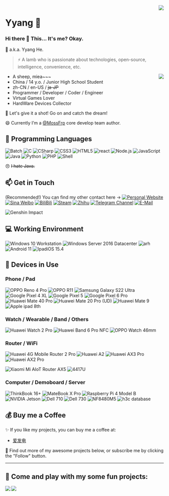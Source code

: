 <img align="right" src="https://github-readme-stats.vercel.app/api?username=Yyang888&show_icons=true&hide_border=true&icon_color=000&title_color=000&include_all_commits_disable=false&custom_title=Mie~&count_private=true">


# Yyang 🔭

### Hi there 👋 This... It's me? Okay.

💬 a.k.a. Yyang He.
> ⚡ A lamb who is passionate about technologies, open-source, intelligence, convenience, etc.

<img align="right" src="https://github-readme-stats.vercel.app/api/top-langs?username=Yyang888&hide_border=true&title_color=000&layout=compact">

- A sheep, miea~~~
- China / 14 y.o. / Junior High School Student
- zh-CN / en-US / ~~ja-JP~~
- Programmer / Developer / Coder / Engineer
- Virtual Games Lover
- HardWare Devices Collector

💖 Let's give it a shot! Go on and catch the dream!

😄 Currently I’m a [@MossFrp](https://github.com/MossFrp) core develop team author.

## 🌱 Programming Languages

![Batch](https://img.shields.io/badge/-Batch-4d4d4d?style=flat-square&logo=windows%20terminal&logoColor=fff)
![C](https://img.shields.io/badge/-C-a8b9cc?style=flat-square&logo=C&logoColor=fff)
![CSharp](https://img.shields.io/badge/-CSharp-a8b9cc?style=flat-square&logo=Csharp&logoColor=fff)
![CSS3](https://img.shields.io/badge/-CSS3-1572b6?style=flat-square&logo=CSS3&labelColor=1572b6)
![HTML5](https://img.shields.io/badge/-HTML5-e34f26?style=flat-square&logo=HTML5&logoColor=fff)
![react](https://img.shields.io/badge/-React-4eaa25?style=flat-square&logo=react&logoColor=fff)
![Node.js](https://img.shields.io/badge/-Node.js-339933?style=flat-square&logo=Node.js&logoColor=fff)
![JavaScript](https://img.shields.io/badge/-JavaScript-f7df1e?style=flat-square&logo=JavaScript&labelColor=f7df1e&logoColor=000)
![Java](https://img.shields.io/badge/-Java-007396?style=flat-square&logo=Java&logoColor=fff)
![Python](https://img.shields.io/badge/-Python-3776ab?style=flat-square&logo=python&logoColor=fff)
![PHP](https://img.shields.io/badge/-PHP-777bb4?style=flat-square&logo=PHP&logoColor=fff)
![Shell](https://img.shields.io/badge/-Shell-4eaa25?style=flat-square&logo=gnu%20bash&logoColor=fff)

😠 ~~I hate Java.~~

## 📫 Get in Touch

(Recommended!) You can find my other contact here -> [![Personal Website](https://img.shields.io/badge/-Yang's%20Sheep%20Fold-ff6550?style=flat-square&logo=AddThis&logoColor=white&labelColor=ff6550)](https://www.jinguanzj.com/)
[![Sina Weibo](https://img.shields.io/badge/-Yyang-e6162d?style=flat-square&logo=sina-weibo&logoColor=white&labelColor=e6162d)](hhttps://weibo.com/6522469082/)
[![BiliBili](https://img.shields.io/badge/-Yyang-00a1d6?style=flat-square&logo=bilibili&logoColor=fff)](https://space.bilibili.com/498424665)
[![Steam](https://img.shields.io/badge/-yang_123-000000?style=flat-square&logo=steam&logoColor=white&labelColor=000000)](https://steamcommunity.com/id/mlgmxyysd)
[![Zhihu](https://img.shields.io/badge/-Yyang-0e88eB?style=flat-square&logo=zhihu&logoColor=fff)](https://zhihu.com/people/Yyang)
[![Telegram Channel](https://img.shields.io/badge/-t.me/He_Yyang-3db6f1?style=flat-square&logo=Telegram&logoColor=2ca5e0)](https://t.me/He_Yyang)
[![E-Mail](https://img.shields.io/badge/-Yyang@jinguanzj.com-168de2?style=flat-square&logo=mail.ru&logoColor=white&labelColor=168de2)](mailto:Yyang_at_jinguanzj.com)



![Genshin Impact](https://genshin-card.himiku.com/0,1,2,3,6,14/294808107.png)

## 💻 Working Environment

![Windows 10 Workstation](https://img.shields.io/badge/Windows%2010%20WorkStation-00adef?style=flat-square&logo=windows&logoColor=ffffff)
![Windows Server 2016 Datacenter](https://img.shields.io/badge/Windows%20Server%202016%20Datacenter-00adef?style=flat-square&logo=windows&logoColor=ffffff)
![arh](https://img.shields.io/badge/ArchLinux%202022.5-dd4814?style=flat-square&logo=archlinux&logoColor=ffffff)
![Android 11](https://img.shields.io/badge/Android%2011-3ddc84?style=flat-square&logo=android&logoColor=ffffff)
![IpadiOS 15.4](https://img.shields.io/badge/iPadOS%2015.4-000000?style=flat-square&logo=iOS&logoColor=ffffff)

## 📱 Devices in Use

### Phone / Pad

![OPPO Reno 4 Pro](https://img.shields.io/badge/OPPO%20Reno%204%20Pro-0f743d?style=flat-square)
![OPPO R11](https://img.shields.io/badge/OPPO%20R11-0f743d?style=flat-square)
![Samsung Galaxy S22 Ultra](https://img.shields.io/badge/Samsung%20Galaxy%20S22%20Ultra-1428a0?style=flat-square&logo=samsung&logoColor=ffffff)
![Google Pixel 4 XL](https://img.shields.io/badge/Google%20Pixel%204%20XL-4285f4?style=flat-square&logo=google&logoColor=ffffff)
![Google Pixel 5](https://img.shields.io/badge/Google%20Pixel%205-4285f4?style=flat-square&logo=google&logoColor=ffffff)
![Google Pixel 6 Pro](https://img.shields.io/badge/Google%20Pixel%206%20Pro-4285f4?style=flat-square&logo=google&logoColor=ffffff)
![Huawei Mate 40 Pro](https://img.shields.io/badge/Huawei%20Mate%2040%20Pro-ff0000?style=flat-square&logo=huawei&logoColor=ffffff)
![Huawei Mate 20 Pro (UD)](https://img.shields.io/badge/Huawei%20Mate%2020%20Pro%20(UD)-ff0000?style=flat-square&logo=huawei&logoColor=ffffff)
![Huawei Mate 9](https://img.shields.io/badge/Huawei%20Mate%209-ff0000?style=flat-square&logo=huawei&logoColor=ffffff)
![Apple ipad 8th](https://img.shields.io/badge/Apple%20iPad%208th-a2aaad?style=flat-square&logo=apple&logoColor=ffffff)

### Watch / Wearable / Band / Others

![Huawei Watch 2 Pro](https://img.shields.io/badge/Huawei%20Watch%202%20Pro-ff0000?style=flat-square&logo=huawei&logoColor=ffffff)
![Huawei Band 6 Pro NFC](https://img.shields.io/badge/Huawei%20Band%206%20Pro-ff0000?style=flat-square&logo=huawei&logoColor=ffffff)
![OPPO Watch 46mm](https://img.shields.io/badge/OPPO%20Watch%2046mm-0f743d?style=flat-square)

### Router / WiFi

![Huawei 4G Mobile Router 2 Pro](https://img.shields.io/badge/Huawei%204G%20Mobile%20Router%202%20Pro-ff0000?style=flat-square&logo=huawei&logoColor=ffffff)
![Huawei A2 ](https://img.shields.io/badge/Huawei%20A2-ff0000?style=flat-square&logo=huawei&logoColor=ffffff)
![Huawei AX3 Pro ](https://img.shields.io/badge/Huawei%20AX3%20Pro-ff0000?style=flat-square&logo=huawei&logoColor=ffffff)
![Huawei AX2 Pro ](https://img.shields.io/badge/Huawei%20AX2%20Pro-ff0000?style=flat-square&logo=huawei&logoColor=ffffff)

![Xiaomi Mi AIoT Router AX5](https://img.shields.io/badge/Xiaomi%20Mi%20AIoT%20Router%20AX5-fd4900?style=flat-square&logo=xiaomi&logoColor=ffffff)
![4417U](https://img.shields.io/badge/Intel%20Pentium%204417U-00DBB8?style=flat-square)

### Computer / Demoboard / Server

![ThinkBook 16+](https://img.shields.io/badge/Lenovo%20ThinkBook%2016+-0071c5?style=flat-square&logo=lenovo&logoColor=ffffff)
![MateBook X Pro](https://img.shields.io/badge/Huawei%20Matebook%20X%20Pro-0071c5?style=flat-square&logo=huawei&logoColor=ffffff)
![Raspberry Pi 4 Model B](https://img.shields.io/badge/Raspberry%20Pi%204%20Model%20B-a22846?style=flat-square&logo=raspberry%20pi&logoColor=ffffff)
![NVIDIA Jetson](https://img.shields.io/badge/NVIDA%20Jetson%20Nano%20Model-a22846?style=flat-square&logo=nvida%20pi&logoColor=ffffff)
![Dell 710](https://img.shields.io/badge/Dell%20BMC%20710-a22846?style=flat-square&logo=dell%20pi&logoColor=ffffff)
![Dell 730](https://img.shields.io/badge/Dell%20BMC%20730-a22846?style=flat-square&logo=dell%20pi&logoColor=ffffff)
![NF8480M5](https://img.shields.io/badge/Inspur%20NF8480M5-a22846?style=flat-square&logo=inspur%20pi&logoColor=ffffff)
![h3c database](https://img.shields.io/badge/H3C&HPE%20Primera%20600-a22846?style=flat-square&logo=h3c%20pi&logoColor=ffffff)

## 💰 Buy me a Coffee

✨ If you like my projects, you can buy me a coffee at:

 - [爱发电](https://afdian.net/@Yyang)

🤔 Find out more of my awesome projects below, or subscribe me by clicking the "Follow" button.

----

## 👯 Come and play with my some fun projects:

<a href="Steal back the coins you gave to the lord(">
  <img align="left" src="https://github-readme-stats.vercel.app/api/pin/?username=Yyang888&repo=BiliBili_Coins&show_owner=true" />
</a>

<a href="Use opencv2 to recognize human movements to operate low-iron parkour">
  <img align="left" src="https://github-readme-stats.vercel.app/api/pin/?username=Yyang888&repo=underground_subway&show_owner=true" />
</a>
